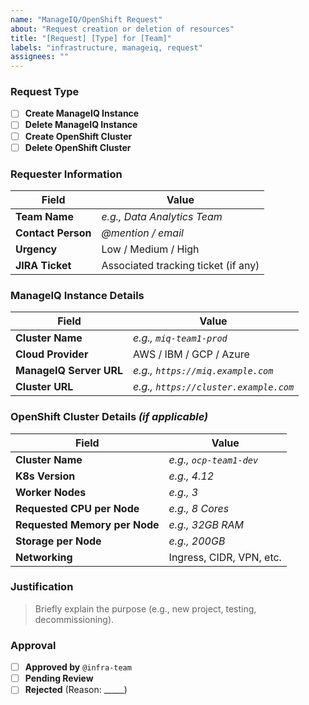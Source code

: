 ```yaml
---
name: "ManageIQ/OpenShift Request"
about: "Request creation or deletion of resources"
title: "[Request] [Type] for [Team]"
labels: "infrastructure, manageiq, request"
assignees: ""
---
```


### **Request Type**  
- [ ] **Create ManageIQ Instance**  
- [ ] **Delete ManageIQ Instance**  
- [ ] **Create OpenShift Cluster**  
- [ ] **Delete OpenShift Cluster**    

### **Requester Information**  
| Field              | Value                        |
|--------------------|------------------------------|
| **Team Name**      | _e.g., Data Analytics Team_  |
| **Contact Person** | _@mention / email_           |
| **Urgency**        | Low / Medium / High          |
| **JIRA Ticket** | Associated tracking ticket (if any) | "PROJ-1234" |

### **ManageIQ Instance Details**  
| Field                 | Value                        |
|-----------------------|------------------------------|
| **Cluster Name**      | _e.g., `miq-team1-prod`_     |
| **Cloud Provider**    | AWS / IBM / GCP / Azure      |
| **ManageIQ Server URL**| _e.g., `https://miq.example.com`_ |
| **Cluster URL**       | _e.g., `https://cluster.example.com`_ |

### **OpenShift Cluster Details** _(if applicable)_  
| Field                     | Value                          |
|---------------------------|--------------------------------|
| **Cluster Name**          | _e.g., `ocp-team1-dev`_        |
| **K8s Version**           | _e.g., 4.12_                   |
| **Worker Nodes**          | _e.g., 3_                      |
| **Requested CPU per Node**| _e.g., 8 Cores_                |
| **Requested Memory per Node** | _e.g., 32GB RAM_           |
| **Storage per Node**      | _e.g., 200GB_                  |
| **Networking**           | Ingress, CIDR, VPN, etc.       |

### **Justification**  
> Briefly explain the purpose (e.g., new project, testing, decommissioning).  

### **Approval**  
- [ ] **Approved by** `@infra-team`  
- [ ] **Pending Review**  
- [ ] **Rejected** (Reason: _____)